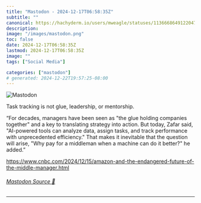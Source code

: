 ```yaml
---
title: "Mastodon - 2024-12-17T06:58:35Z"
subtitle: ""
canonical: https://hachyderm.io/users/mweagle/statuses/113666864912204718
description:
image: "/images/mastodon.png"
toc: false
date: 2024-12-17T06:58:35Z
lastmod: 2024-12-17T06:58:35Z
image: ""
tags: ["Social Media"]

categories: ["mastodon"]
# generated: 2024-12-22T19:57:25-08:00
---
```

![Mastodon](/images/mastodon.png)

<p>Task tracking is not glue, leadership, or mentorship. </p><p>“For decades, managers have been seen as &quot;the glue holding companies together&quot; and a key to translating strategy into action. But today, Zafar said, &quot;AI-powered tools can analyze data, assign tasks, and track performance with unprecedented efficiency.&quot; That makes it inevitable that the question will arise, &quot;Why pay for a middleman when a machine can do it better?&quot; he added.”</p><p><a href="https://www.cnbc.com/2024/12/15/amazon-and-the-endangered-future-of-the-middle-manager.html" target="_blank" rel="nofollow noopener noreferrer" translate="no"><span class="invisible">https://www.</span><span class="ellipsis">cnbc.com/2024/12/15/amazon-and</span><span class="invisible">-the-endangered-future-of-the-middle-manager.html</span></a></p>


###### [Mastodon Source 🐘](https://hachyderm.io/@mweagle/113666864912204718)

___
